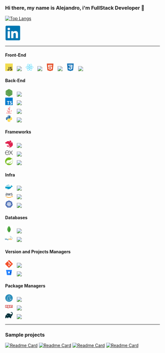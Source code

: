 ### Hi there, my name is Alejandro, i'm FullStack Developer 👋

[![Top Langs](https://github-readme-stats.vercel.app/api/top-langs/?username=alejandrodk&layout=compact&count_private=true&show_icons=true&theme=default)](https://github.com/anuraghazra/github-readme-stats)

<img src="https://github.com/devicons/devicon/blob/master/icons/linkedin/linkedin-original.svg" alt="Linkedin" width="50" height="50"></img>
___
#### Front-End
<div width="100%" style="margin-right:10">
  <img src="https://github.com/devicons/devicon/blob/master/icons/javascript/javascript-original.svg" alt="Javascript" width="25" height="25"></img>
  <img width="5"></img>
  <img src="https://progress-bar.dev/80" height="25" style="margin-left:5"></img>
  <img width="5"></img>
  <img src="https://github.com/devicons/devicon/blob/master/icons/react/react-original.svg" alt="React" width="25" height="25"></img>
  <img width="5"></img>
  <img src="https://progress-bar.dev/80" height="25" style="margin-left:5"></img>
  <img width="5"></img>
   <img src="https://github.com/devicons/devicon/blob/master/icons/html5/html5-plain.svg" alt="HTML" width="25" height="25"></img>
  <img width="5"></img>
  <img src="https://progress-bar.dev/80" height="25" style="margin-left:5"></img>
  <img width="5"></img>
   <img src="https://github.com/devicons/devicon/blob/master/icons/css3/css3-plain.svg" alt="CSS" width="25" height="25"></img>
  <img width="5"></img>
  <img src="https://progress-bar.dev/80" height="25" style="margin-left:5"></img>
  <img width="5"></img>
</div>

#### Back-End
<div style="margin-right:10">
  <img src="https://github.com/devicons/devicon/blob/master/icons/nodejs/nodejs-plain.svg" alt="NodeJs" width="25" height="25"></img>
   <img width="5"></img>
  <img src="https://progress-bar.dev/80" height="25" style="margin-left:5"></img>
  <img width="5"></img>
</div>
<div style="margin-right:10">
  <img src="https://github.com/devicons/devicon/blob/master/icons/typescript/typescript-original.svg" alt="Typescript" width="25" height="25"></img>
   <img width="5"></img>
  <img src="https://progress-bar.dev/80" height="25" style="margin-left:5"></img>
  <img width="5"></img>
</div>
<div style="margin-right:10">
  <img src="https://github.com/devicons/devicon/blob/master/icons/java/java-plain.svg" alt="Java" width="25" height="25"></img>
   <img width="5"></img>
  <img src="https://progress-bar.dev/80" height="25" style="margin-left:5"></img>
  <img width="5"></img>
</div>
<div style="margin-right:10">
  <img src="https://github.com/devicons/devicon/blob/master/icons/python/python-original.svg" alt="Python" width="25" height="25"></img>
   <img width="5"></img>
  <img src="https://progress-bar.dev/80" height="25" style="margin-left:5"></img>
  <img width="5"></img>
</div>

#### Frameworks
<div style="margin-right:10">
  <img src="https://github.com/devicons/devicon/blob/master/icons/nestjs/nestjs-plain.svg" alt="NestJs" width="25" height="25"></img>
   <img width="5"></img>
  <img src="https://progress-bar.dev/80" height="25" style="margin-left:5"></img>
  <img width="5"></img>
</div>
<div style="margin-right:10">
  <img src="https://github.com/devicons/devicon/blob/master/icons/express/express-original.svg" alt="Express" width="25" height="25"></img>
   <img width="5"></img>
  <img src="https://progress-bar.dev/80" height="25" style="margin-left:5"></img>
  <img width="5"></img>
</div>
<div style="margin-right:10">
  <img src="https://github.com/devicons/devicon/blob/master/icons/spring/spring-original.svg" alt="Spring" width="25" height="25"></img>
   <img width="5"></img>
  <img src="https://progress-bar.dev/80" height="25" style="margin-left:5"></img>
  <img width="5"></img>
</div>

#### Infra
<div style="margin-right:10">
  <img src="https://github.com/devicons/devicon/blob/master/icons/docker/docker-plain.svg" alt="Docker" width="25" height="25"></img>
   <img width="5"></img>
  <img src="https://progress-bar.dev/80" height="25" style="margin-left:5"></img>
  <img width="5"></img>
</div>
<div style="margin-right:10">
  <img src="https://github.com/devicons/devicon/blob/master/icons/amazonwebservices/amazonwebservices-original-wordmark.svg" alt="AWS" width="25" height="25"></img>
   <img width="5"></img>
  <img src="https://progress-bar.dev/80" height="25" style="margin-left:5"></img>
  <img width="5"></img>
</div>
<div style="margin-right:10">
  <img src="https://github.com/devicons/devicon/blob/master/icons/kubernetes/kubernetes-plain.svg" alt="Kubernetes" width="25" height="25"></img>
   <img width="5"></img>
  <img src="https://progress-bar.dev/80" height="25" style="margin-left:5"></img>
  <img width="5"></img>
</div>

#### Databases
<div style="margin-right:10">
  <img src="https://github.com/devicons/devicon/blob/master/icons/mongodb/mongodb-original.svg" alt="Mongodb" width="25" height="25"></img>
   <img width="5"></img>
  <img src="https://progress-bar.dev/80" height="25" style="margin-left:5"></img>
  <img width="5"></img>
</div>
<div style="margin-right:10">
  <img src="https://github.com/devicons/devicon/blob/master/icons/mysql/mysql-original-wordmark.svg" alt="MySQL" width="25" height="25"></img>
   <img width="5"></img>
  <img src="https://progress-bar.dev/80" height="25" style="margin-left:5"></img>
  <img width="5"></img>
</div>

#### Version and Projects Managers
<div style="margin-right:10">
  <img src="https://github.com/devicons/devicon/blob/master/icons/git/git-original.svg" alt="Git" width="25" height="25"></img>
   <img width="5"></img>
  <img src="https://progress-bar.dev/80" height="25" style="margin-left:5"></img>
  <img width="5"></img>
</div>
<div style="margin-right:10">
  <img src="https://github.com/devicons/devicon/blob/master/icons/bitbucket/bitbucket-original.svg" alt="Bitbucket" width="25" height="25"></img>
   <img width="5"></img>
  <img src="https://progress-bar.dev/80" height="25" style="margin-left:5"></img>
  <img width="5"></img>
</div>

#### Package Managers
<div style="margin-right:10">
  <img src="https://github.com/devicons/devicon/blob/master/icons/yarn/yarn-original.svg" alt="Yarn" width="25" height="25"></img>
   <img width="5"></img>
  <img src="https://progress-bar.dev/80" height="25" style="margin-left:5"></img>
  <img width="5"></img>
</div>
<div style="margin-right:10">
  <img src="https://github.com/devicons/devicon/blob/master/icons/npm/npm-original-wordmark.svg" alt="NPM" width="25" height="25"></img>
   <img width="5"></img>
  <img src="https://progress-bar.dev/80" height="25" style="margin-left:5"></img>
  <img width="5"></img>
</div>
<div style="margin-right:10">
  <img src="https://github.com/devicons/devicon/blob/master/icons/gradle/gradle-plain.svg" alt="Gradle" width="25" height="25"></img>
   <img width="5"></img>
  <img src="https://progress-bar.dev/80" height="25" style="margin-left:5"></img>
  <img width="5"></img>
</div>

___

### Sample projects

[![Readme Card](https://github-readme-stats.vercel.app/api/pin/?username=alejandrodk&repo=nestjs-events-driven-bus&theme=nord)](https://github.com/anuraghazra/github-readme-stats)
[![Readme Card](https://github-readme-stats.vercel.app/api/pin/?username=alejandrodk&repo=nestjs-boilerplate&theme=nord)](https://github.com/anuraghazra/github-readme-stats)
[![Readme Card](https://github-readme-stats.vercel.app/api/pin/?username=alejandrodk&repo=github_job_search&theme=nord)](https://github.com/anuraghazra/github-readme-stats)
[![Readme Card](https://github-readme-stats.vercel.app/api/pin/?username=alejandrodk&repo=spring-ecommerce-app&theme=nord)](https://github.com/anuraghazra/github-readme-stats)

<!--
<a href="https://github.com/anuraghazra/github-readme-stats">
  <img align="center" src="https://github-readme-stats.vercel.app/api/pin/?username=anuraghazra&repo=github-readme-stats" />
</a>
<a href="https://github.com/anuraghazra/convoychat">
  <img align="center" src="https://github-readme-stats.vercel.app/api/pin/?username=anuraghazra&repo=convoychat" />
</a>

**alejandrodk/alejandrodk** is a ✨ _special_ ✨ repository because its `README.md` (this file) appears on your GitHub profile.

Here are some ideas to get you started:

- 🔭 I’m currently working on ...
- 🌱 I’m currently learning ...
- 👯 I’m looking to collaborate on ...
- 🤔 I’m looking for help with ...
- 💬 Ask me about ...
- 📫 How to reach me: ...
- 😄 Pronouns: ...
- ⚡ Fun fact: ...
-->
